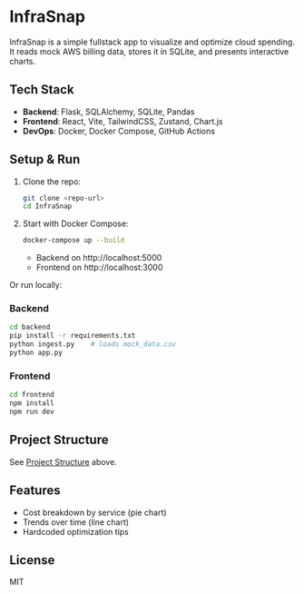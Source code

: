 # InfraSnap

InfraSnap is a simple fullstack app to visualize and optimize cloud spending. It reads mock AWS billing data, stores it in SQLite, and presents interactive charts.

## Tech Stack
- **Backend**: Flask, SQLAlchemy, SQLite, Pandas
- **Frontend**: React, Vite, TailwindCSS, Zustand, Chart.js
- **DevOps**: Docker, Docker Compose, GitHub Actions

## Setup & Run
1. Clone the repo:
   ```bash
   git clone <repo-url>
   cd InfraSnap
   ```
2. Start with Docker Compose:
   ```bash
   docker-compose up --build
   ```
   - Backend on http://localhost:5000
   - Frontend on http://localhost:3000

Or run locally:

### Backend
```bash
cd backend
pip install -r requirements.txt
python ingest.py    # loads mock_data.csv
python app.py
```

### Frontend
```bash
cd frontend
npm install
npm run dev
```

## Project Structure
See [Project Structure](#project-structure) above.

## Features
- Cost breakdown by service (pie chart)
- Trends over time (line chart)
- Hardcoded optimization tips

## License
MIT
